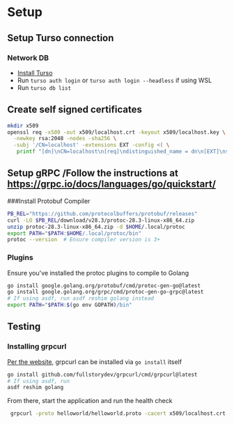 # Setup
## Setup Turso connection
### Network DB
- [Install Turso](https://docs.turso.tech/quickstart)
- Run `turso auth login` or `turso auth login --headless` if using WSL
- Run `turso db list`
  
## Create self signed certificates
```sh
mkdir x509
openssl req -x509 -out x509/localhost.crt -keyout x509/localhost.key \
  -newkey rsa:2048 -nodes -sha256 \
  -subj '/CN=localhost' -extensions EXT -config <( \
   printf "[dn]\nCN=localhost\n[req]\ndistinguished_name = dn\n[EXT]\nsubjectAltName=DNS:localhost\nkeyUsage=digitalSignature\nextendedKeyUsage=serverAuth")
```
## Setup gRPC /Follow the instructions at https://grpc.io/docs/languages/go/quickstart/
###Install Protobuf Compiler
```sh
PB_REL="https://github.com/protocolbuffers/protobuf/releases"
curl -LO $PB_REL/download/v28.3/protoc-28.3-linux-x86_64.zip
unzip protoc-28.3-linux-x86_64.zip -d $HOME/.local/protoc
export PATH="$PATH:$HOME/.local/protoc/bin"
protoc --version  # Ensure compiler version is 3+
```
### Plugins
Ensure you've installed the protoc plugins to compile to Golang

```sh
go install google.golang.org/protobuf/cmd/protoc-gen-go@latest
go install google.golang.org/grpc/cmd/protoc-gen-go-grpc@latest
# If using asdf, run asdf reshim golang instead
export PATH="$PATH:$(go env GOPATH)/bin"
```

## Testing
### Installing grpcurl
[Per the website](https://github.com/fullstorydev/grpcurl?tab=readme-ov-file#from-source), grpcurl can be installed via `go install` itself
```sh
go install github.com/fullstorydev/grpcurl/cmd/grpcurl@latest
# If using asdf, run 
asdf reshim golang
```
From there, start the application and run the health check

```sh
 grpcurl -proto helloworld/helloworld.proto -cacert x509/localhost.crt -d '{"name": "John Halo" }' localhost:8080 helloworld.Greeter/Say
```